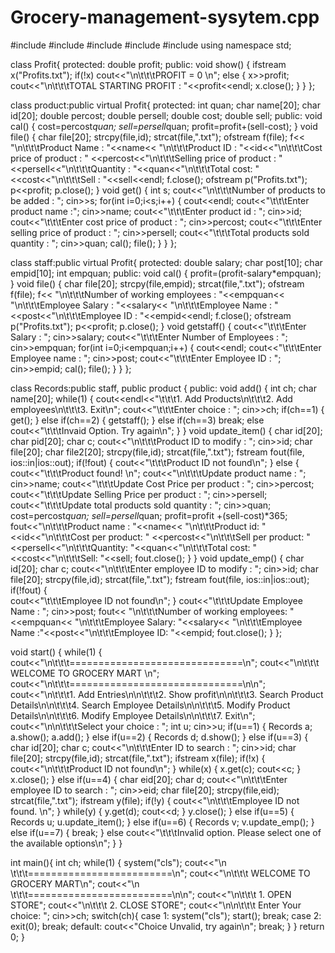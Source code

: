 # Grocery-management-sysytem.cpp


#include<fstream>
#include<iostream>
#include<string>
#include<cstdlib>
#include<cstring>
using namespace std;

class Profit{
        protected:
            double profit;
        public:
            void show()
		    {
		        ifstream x("Profits.txt");
                if(!x)
                    cout<<"\n\t\t\tPROFIT = 0 \n";
                else
                {
                    x>>profit;
                    cout<<"\n\t\t\tTOTAL STARTING PROFIT :  "<<profit<<endl;
                    x.close();
                }
            }
};

class product:public virtual Profit{
    protected:
        int quan;
        char name[20];
        char id[20];
        double percost;
        double persell;
        double cost;
        double sell;
    public:
        void cal()
		{
		    cost=percost*quan;
            sell=persell*quan;
            profit=profit+(sell-cost);
		}
        void file()
        {
            char file[20];
            strcpy(file,id);
            strcat(file,".txt");
            ofstream f(file);
            f<< "\n\t\t\tProduct Name : "<<name<< "\n\t\t\tProduct ID : "<<id<<"\n\t\t\tCost price of product : " <<percost<<"\n\t\t\tSelling price of product : "<<persell<<"\n\t\t\tQuantity : "<<quan<<"\n\t\t\tTotal cost: "<<cost<<"\n\t\t\tSell : "<<sell<<endl;
            f.close();
            ofstream p("Profits.txt");
            p<<profit;
            p.close();
        }
        void get()
        {
            int s;
            cout<<"\n\t\t\tNumber of products to be added : ";
            cin>>s;
            for(int i=0;i<s;i++)
            { 
                cout<<endl;
                cout<<"\t\t\tEnter product name :";
                cin>>name;
                cout<<"\t\t\tEnter product id : ";
                cin>>id;
                cout<<"\t\t\tEnter cost price of product : ";
                cin>>percost;
                cout<<"\t\t\tEnter selling price of product : ";
                cin>>persell; 
                cout<<"\t\t\tTotal products sold quantity : ";
                cin>>quan;
                cal();
                file();
            }
        }
};

class staff:public virtual Profit{
    protected:
        double salary;
        char post[10];
        char empid[10];
        int empquan;
    public:
        void cal()
        {
		    profit=(profit-salary*empquan);
        }
        void file()
        {
            char file[20];
            strcpy(file,empid);
            strcat(file,".txt");
            ofstream f(file);
            f<< "\n\t\t\tNumber of working employees : "<<empquan<< "\n\t\t\tEmployee Salary : "<<salary<< "\n\t\t\tEmployee Name : "<<post<<"\n\t\t\tEmployee ID : "<<empid<<endl;
            f.close();
            ofstream p("Profits.txt");
            p<<profit;
            p.close();
        }
        void getstaff()
        {
            cout<<"\t\t\tEnter Salary : ";
            cin>>salary;
            cout<<"\t\t\tEnter Number of Employees : ";
            cin>>empquan;
            for(int i=0;i<empquan;i++)
            {
                cout<<endl;
  	            cout<<"\t\t\tEnter Employee name : ";
  	            cin>>post;
                cout<<"\t\t\tEnter Employee ID : ";
                cin>>empid;
                cal();
                file();
            }
        }
};

class Records:public staff, public product
{
    public:
        void add()
        {
    	    int ch;
    	    char name[20];
    	    while(1)
    	    {
    		    cout<<endl<<"\t\t\t1. Add Products\n\t\t\t2. Add employees\n\t\t\t3. Exit\n";
    		    cout<<"\t\t\tEnter choice : ";
    		    cin>>ch;
    		    if(ch==1)
                {
    		        get();
    		    }
    		    else if(ch==2)
                {
    			    getstaff();
    		    }
    		    else if(ch==3)
    			    break;
    		    else
    			    cout<<"\t\t\tInvaid Option. Try again\n";
    	    }
    	}
        void update_item()
        {
	        char id[20];
	        char pid[20];
            char c;
            cout<<"\n\t\t\tProduct ID to modify : ";
            cin>>id;
            char file[20];
            char file2[20];
            strcpy(file,id);
            strcat(file,".txt");
            fstream fout(file, ios::in|ios::out);
            if(!fout)
            {
    	        cout<<"\t\t\tProduct ID not found\n";
	        }
	        else 
            {
	            cout<<"\t\t\tProduct found! \n";
                cout<<"\n\t\t\tUpdate product name : ";
  	            cin>>name;
 	            cout<<"\t\t\tUpdate Cost Price per product : ";
  	            cin>>percost;
 	            cout<<"\t\t\tUpdate Selling Price per product : ";
  	            cin>>persell;
 	            cout<<"\t\t\tUpdate total products sold quantity : ";
 	            cin>>quan;
                cost=percost*quan;
                sell=persell*quan;
	            profit=profit +(sell-cost)*365;
  	            fout<<"\n\t\t\tProduct name : "<<name<< "\n\t\t\tProduct id: "<<id<<"\n\t\t\tCost per product: " <<percost<<"\n\t\t\tSell per product: "<<persell<<"\n\t\t\tQuantity: "<<quan<<"\n\t\t\tTotal cost: "<<cost<<"\n\t\t\tSell: "<<sell;
	            fout.close();
            }
        }
        void update_emp()
        {
	        char id[20];
            char c;
            cout<<"\n\t\t\tEnter employee ID to modify : ";
            cin>>id;
            char file[20];
            strcpy(file,id);
            strcat(file,".txt");
            fstream fout(file, ios::in|ios::out);
            if(!fout)
            {								
    	        cout<<"\t\t\tEmployee ID not found\n";
	        }
	        cout<<"\t\t\tUpdate Employee Name : ";
  	        cin>>post;
  	        fout<< "\n\t\t\tNumber of working employees: "<<empquan<< "\n\t\t\tEmployee Salary: "<<salary<< "\n\t\t\tEmployee Name :"<<post<<"\n\t\t\tEmployee ID: "<<empid;
 	        fout.close();
        }
};

void start()
{
    while(1)
    {
        cout<<"\n\t\t\t==============================\n";
        cout<<"\n\t\t\t    WELCOME TO GROCERY MART   \n";
        cout<<"\n\t\t\t==============================\n\n";
        cout<<"\n\t\t\t1. Add Entries\n\n\t\t\t2. Show profit\n\n\t\t\t3. Search Product Details\n\n\t\t\t4. Search Employee Details\n\n\t\t\t5. Modify Product Details\n\n\t\t\t6. Modify Employee Details\n\n\t\t\t7. Exit\n";
        cout<<"\n\n\t\t\tSelect your choice : ";
        int u;
        cin>>u;
        if(u==1)
        {
            Records a;
            a.show();
            a.add();
        }
        else if(u==2)
        {
            Records d;
            d.show();
        }
        else if(u==3)
        {  
            char id[20];
            char c;
            cout<<"\n\t\t\tEnter ID to search : ";
            cin>>id;
            char file[20];
            strcpy(file,id);
            strcat(file,".txt");
            ifstream x(file);
            if(!x)
            {
                cout<<"\n\t\t\tProduct ID not found\n";
            }
            while(x)
            {
                x.get(c);
                cout<<c;
            }
            x.close();
        }
        else if(u==4)
        {
            char eid[20];
            char d;
            cout<<"\n\t\t\tEnter employee ID to search : ";
            cin>>eid;
            char file[20];
            strcpy(file,eid);
            strcat(file,".txt");
            ifstream y(file);
            if(!y)
            {
                cout<<"\n\t\t\tEmployee ID not found. \n";
            }
            while(y)
            {
                y.get(d);
                cout<<d;
            }
            y.close();
        }
        else if(u==5)
        {
            Records u;
            u.update_item();
        }
        else if(u==6)
        {
            Records v;
            v.update_emp();
        }
        else if(u==7)
        {
            break;
        }
        else cout<<"\t\t\tInvalid option. Please select one of the available options\n";
    }
}

int main(){
    int ch;
    while(1)
    {
        system("cls");
        cout<<"\n \t\t\t=========================\n";
        cout<<"\n\t\t\t  WELCOME TO GROCERY MART\n";
        cout<<"\n \t\t\t=========================\n\n";
        cout<<"\n\t\t\t  1. OPEN STORE";
        cout<<"\n\t\t\t  2. CLOSE STORE";
        cout<<"\n\n\t\t\t Enter Your choice: ";
        cin>>ch;
        switch(ch){
            case 1:
            system("cls");
                start();
                break;
            case 2:
                exit(0);
                break;
            default:
                cout<<"Choice Unvalid, try again\n";
                break;
        }
    }
    return 0;
}
